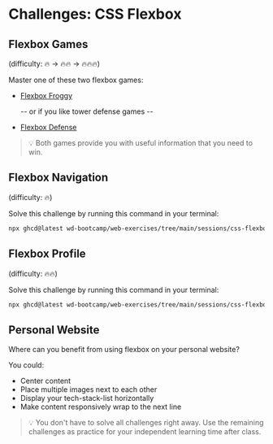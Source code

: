 # Challenges: CSS Flexbox

## Flexbox Games

(difficulty: 🔥 -> 🔥🔥 -> 🔥🔥🔥)

Master one of these two flexbox games:

- [Flexbox Froggy](https://flexboxfroggy.com)

  -- or if you like tower defense games --

- [Flexbox Defense](http://www.flexboxdefense.com/)

> 💡 Both games provide you with useful information that you need to win.

## Flexbox Navigation

(difficulty: 🔥)

Solve this challenge by running this command in your terminal:

```bash
npx ghcd@latest wd-bootcamp/web-exercises/tree/main/sessions/css-flexbox/navigation
```

## Flexbox Profile

(difficulty: 🔥🔥)

Solve this challenge by running this command in your terminal:

```bash
npx ghcd@latest wd-bootcamp/web-exercises/tree/main/sessions/css-flexbox/profile
```

## Personal Website

Where can you benefit from using flexbox on your personal website?

You could:

- Center content
- Place multiple images next to each other
- Display your tech-stack-list horizontally
- Make content responsively wrap to the next line

> 💡 You don't have to solve all challenges right away. Use the remaining challenges as practice for
> your independent learning time after class.
